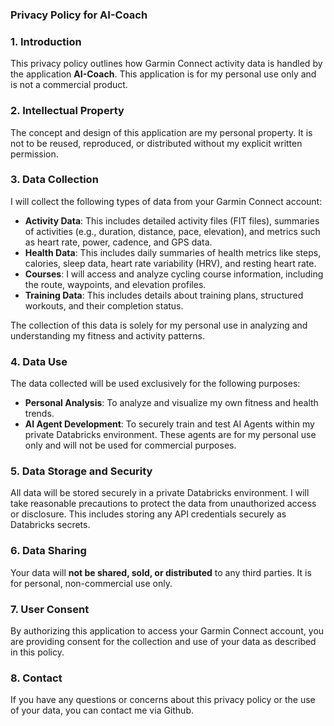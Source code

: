 ### **Privacy Policy for AI-Coach**

### 1. Introduction
This privacy policy outlines how Garmin Connect activity data is handled by the application **AI-Coach**. This application is for my personal use only and is not a commercial product.

### 2. Intellectual Property
The concept and design of this application are my personal property. It is not to be reused, reproduced, or distributed without my explicit written permission.

### 3. Data Collection
I will collect the following types of data from your Garmin Connect account:

* **Activity Data**: This includes detailed activity files (FIT files), summaries of activities (e.g., duration, distance, pace, elevation), and metrics such as heart rate, power, cadence, and GPS data.
* **Health Data**: This includes daily summaries of health metrics like steps, calories, sleep data, heart rate variability (HRV), and resting heart rate.
* **Courses**: I will access and analyze cycling course information, including the route, waypoints, and elevation profiles.
* **Training Data**: This includes details about training plans, structured workouts, and their completion status.

The collection of this data is solely for my personal use in analyzing and understanding my fitness and activity patterns.

### 4. Data Use
The data collected will be used exclusively for the following purposes:

* **Personal Analysis**: To analyze and visualize my own fitness and health trends.
* **AI Agent Development**: To securely train and test AI Agents within my private Databricks environment. These agents are for my personal use only and will not be used for commercial purposes.

### 5. Data Storage and Security
All data will be stored securely in a private Databricks environment. I will take reasonable precautions to protect the data from unauthorized access or disclosure. This includes storing any API credentials securely as Databricks secrets.

### 6. Data Sharing
Your data will **not be shared, sold, or distributed** to any third parties. It is for personal, non-commercial use only.

### 7. User Consent
By authorizing this application to access your Garmin Connect account, you are providing consent for the collection and use of your data as described in this policy.

### 8. Contact
If you have any questions or concerns about this privacy policy or the use of your data, you can contact me via Github.
